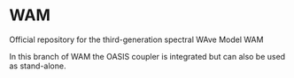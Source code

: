 # WAM
Official repository for the third-generation spectral WAve Model WAM

In this branch of WAM the OASIS coupler is integrated but can also be used as stand-alone.
